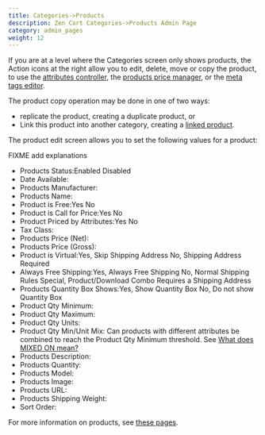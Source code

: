 ```yaml
---
title: Categories->Products
description: Zen Cart Categories->Products Admin Page 
category: admin_pages
weight: 12
---
```


If you are at a level where the Categories screen only shows products, 
the Action icons at the right allow you to edit, delete, move or copy 
the product, to use the 
[attributes controller](/user/admin_pages/catalog/attributes_controller/), 
the [products price manager](/user/admin_pages/catalog/products_price_manager/), 
or the [meta tags editor](/user/admin_pages/catalog/products_meta_tags_editor). 

The product copy operation may be done in one of two ways: 
- replicate the product, creating a duplicate product, or 
- Link this product into another category, creating a [linked product](/user/products/linked_product/).

The product edit screen allows you to set the following values for a product: 

FIXME add explanations 

- Products Status:Enabled Disabled
- Date Available:
- Products Manufacturer:
- Products Name:
- Product is Free:Yes No
- Product is Call for Price:Yes No
- Product Priced by Attributes:Yes No
- Tax Class:
- Products Price (Net):
- Products Price (Gross):
- Product is Virtual:Yes, Skip Shipping Address No, Shipping Address Required
- Always Free Shipping:Yes, Always Free Shipping No, Normal Shipping Rules Special, Product/Download Combo Requires a Shipping Address
- Products Quantity Box Shows:Yes, Show Quantity Box No, Do not show Quantity Box
- Product Qty Minimum:
- Product Qty Maximum:
- Product Qty Units:
- Product Qty Min/Unit Mix: Can products with different attributes be combined to reach the Product Qty Minimum threshold.  See [What does MIXED ON mean?](/user/products/miscellaneous_products#what-does-mixed-on-mean)
- Products Description:
- Products Quantity:
- Products Model:
- Products Image:
- Products URL:
- Products Shipping Weight:
- Sort Order:

For more information on products, see [these pages](/user/products/). 

